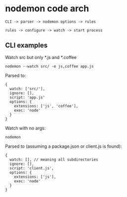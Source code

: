 # nodemon code arch

```
CLI -> parser -> nodemon options -> rules

rules -> configure -> watch -> start process
```

## CLI examples

Watch src but only *.js and *.coffee

    nodemon --watch src/ -e js,coffee app.js

Parsed to:

    {
      watch: ['src/'],
      ignore: [],
      script: 'app.js'
      options: {
        extensions: ['js', 'coffee'],
        exec: 'node'
      }
    }

Watch with no args:

    nodemon

Parsed to (assuming a package.json or client.js is found):

    {
      watch: [], // meaning all subdirectories
      ignore: [],
      script: 'client.js',
      options: {
        extensions: ['js'],
        exec: 'node'
      }
    }